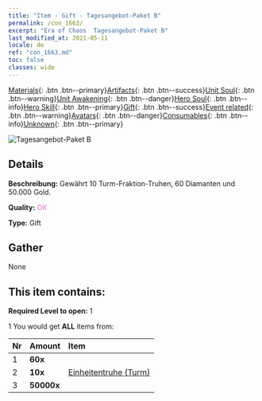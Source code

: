 ```yaml
---
title: "Item - Gift - Tagesangebot-Paket B"
permalink: /con_1663/
excerpt: "Era of Chaos  Tagesangebot-Paket B"
last_modified_at: 2021-05-11
locale: de
ref: "con_1663.md"
toc: false
classes: wide
---
```

 [Materials](/ItemsDE/){: .btn .btn--primary}[Artifacts](/ItemsDE/Artifacts/){: .btn .btn--success}[Unit Soul](/ItemsDE/UnitSoul/){: .btn .btn--warning}[Unit Awakening](/ItemsDE/UnitAwakening/){: .btn .btn--danger}[Hero Soul](/ItemsDE/HeroSoul/){: .btn .btn--info}[Hero Skill](/ItemsDE/HeroSkill/){: .btn .btn--primary}[Gift](/ItemsDE/Gift/){: .btn .btn--success}[Event related](/ItemsDE/Events/){: .btn .btn--warning}[Avatars](/ItemsDE/Avatars/){: .btn .btn--danger}[Consumables](/ItemsDE/Consumables/){: .btn .btn--info}[Unknown](/ItemsDE/Unknown/){: .btn .btn--primary}

 ![Tagesangebot-Paket B](/images/t/i_907220.png)

## Details
 **Beschreibung:** Gewährt 10 Turm-Fraktion-Truhen, 60 Diamanten und 50.000 Gold.

 **Quality:** <span style="color: #DA70D6">OK</span>

 **Type:** Gift

## Gather

  None

## This item contains:

 **Required Level to open:** 1

 1 You would get **ALL** items  from:

  | Nr | Amount |     Item    |
  |:---|:-------|:------------|
  | 1 |  **60x** | <i class="fas fa-gem"/> |  | 
  | 2 |  **10x** | [Einheitentruhe (Turm)](/ItemsDE/con_1274/) |  | 
  | 3 |  **50000x** | <i class="fas fa-coins"/> |  | 
